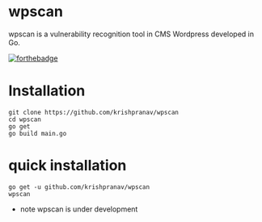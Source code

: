 # wpscan
wpscan is a vulnerability recognition tool in CMS Wordpress developed in Go.

[![forthebadge](https://forthebadge.com/images/badges/made-with-go.svg)](https://forthebadge.com)

# Installation
```
git clone https://github.com/krishpranav/wpscan
cd wpscan
go get
go build main.go
```

# quick installation
```
go get -u github.com/krishpranav/wpscan
wpscan
```

- note wpscan is under development
